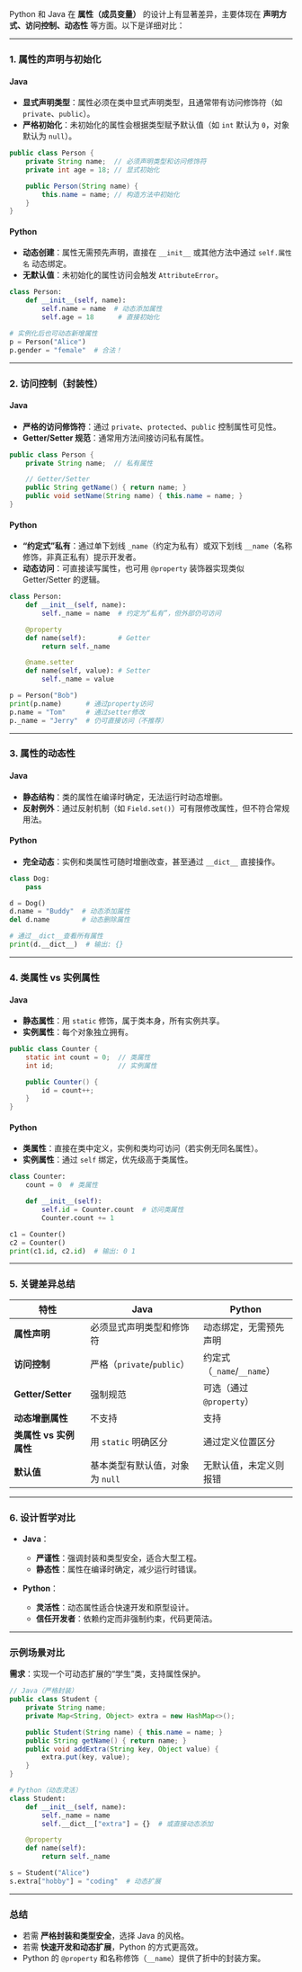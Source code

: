 Python 和 Java 在 **属性（成员变量）** 的设计上有显著差异，主要体现在 **声明方式、访问控制、动态性** 等方面。以下是详细对比：

---

### **1. 属性的声明与初始化**
#### **Java**  
- **显式声明类型**：属性必须在类中显式声明类型，且通常带有访问修饰符（如 `private`、`public`）。  
- **严格初始化**：未初始化的属性会根据类型赋予默认值（如 `int` 默认为 `0`，对象默认为 `null`）。  

```java
public class Person {
    private String name;  // 必须声明类型和访问修饰符
    private int age = 18; // 显式初始化

    public Person(String name) {
        this.name = name; // 构造方法中初始化
    }
}
```

#### **Python**  
- **动态创建**：属性无需预先声明，直接在 `__init__` 或其他方法中通过 `self.属性名` 动态绑定。  
- **无默认值**：未初始化的属性访问会触发 `AttributeError`。  

```python
class Person:
    def __init__(self, name):
        self.name = name  # 动态添加属性
        self.age = 18      # 直接初始化

# 实例化后也可动态新增属性
p = Person("Alice")
p.gender = "female"  # 合法！
```

---

### **2. 访问控制（封装性）**
#### **Java**  
- **严格的访问修饰符**：通过 `private`、`protected`、`public` 控制属性可见性。  
- **Getter/Setter 规范**：通常用方法间接访问私有属性。  

```java
public class Person {
    private String name;  // 私有属性

    // Getter/Setter
    public String getName() { return name; }
    public void setName(String name) { this.name = name; }
}
```

#### **Python**  
- **“约定式”私有**：通过单下划线 `_name`（约定为私有）或双下划线 `__name`（名称修饰，非真正私有）提示开发者。  
- **动态访问**：可直接读写属性，也可用 `@property` 装饰器实现类似 Getter/Setter 的逻辑。  

```python
class Person:
    def __init__(self, name):
        self._name = name  # 约定为“私有”，但外部仍可访问

    @property
    def name(self):        # Getter
        return self._name

    @name.setter
    def name(self, value): # Setter
        self._name = value

p = Person("Bob")
print(p.name)      # 通过property访问
p.name = "Tom"     # 通过setter修改
p._name = "Jerry"  # 仍可直接访问（不推荐）
```

---

### **3. 属性的动态性**
#### **Java**  
- **静态结构**：类的属性在编译时确定，无法运行时动态增删。  
- **反射例外**：通过反射机制（如 `Field.set()`）可有限修改属性，但不符合常规用法。  

#### **Python**  
- **完全动态**：实例和类属性可随时增删改查，甚至通过 `__dict__` 直接操作。  

```python
class Dog:
    pass

d = Dog()
d.name = "Buddy"  # 动态添加属性
del d.name        # 动态删除属性

# 通过__dict__查看所有属性
print(d.__dict__)  # 输出: {}
```

---

### **4. 类属性 vs 实例属性**
#### **Java**  
- **静态属性**：用 `static` 修饰，属于类本身，所有实例共享。  
- **实例属性**：每个对象独立拥有。  

```java
public class Counter {
    static int count = 0;  // 类属性
    int id;                // 实例属性

    public Counter() {
        id = count++;
    }
}
```

#### **Python**  
- **类属性**：直接在类中定义，实例和类均可访问（若实例无同名属性）。  
- **实例属性**：通过 `self` 绑定，优先级高于类属性。  

```python
class Counter:
    count = 0  # 类属性

    def __init__(self):
        self.id = Counter.count  # 访问类属性
        Counter.count += 1

c1 = Counter()
c2 = Counter()
print(c1.id, c2.id)  # 输出: 0 1
```

---

### **5. 关键差异总结**
| **特性**               | **Java**                                | **Python**                              |
|------------------------|----------------------------------------|----------------------------------------|
| **属性声明**           | 必须显式声明类型和修饰符               | 动态绑定，无需预先声明                 |
| **访问控制**           | 严格（`private`/`public`）             | 约定式（`_name`/`__name`）             |
| **Getter/Setter**      | 强制规范                               | 可选（通过 `@property`）               |
| **动态增删属性**       | 不支持                                 | 支持                                   |
| **类属性 vs 实例属性** | 用 `static` 明确区分                   | 通过定义位置区分                       |
| **默认值**             | 基本类型有默认值，对象为 `null`        | 无默认值，未定义则报错                 |

---

### **6. 设计哲学对比**
- **Java**：  
  - **严谨性**：强调封装和类型安全，适合大型工程。  
  - **静态性**：属性在编译时确定，减少运行时错误。  

- **Python**：  
  - **灵活性**：动态属性适合快速开发和原型设计。  
  - **信任开发者**：依赖约定而非强制约束，代码更简洁。  

---

### **示例场景对比**
**需求**：实现一个可动态扩展的“学生”类，支持属性保护。  

```java
// Java（严格封装）
public class Student {
    private String name;
    private Map<String, Object> extra = new HashMap<>();

    public Student(String name) { this.name = name; }
    public String getName() { return name; }
    public void addExtra(String key, Object value) {
        extra.put(key, value);
    }
}
```

```python
# Python（动态灵活）
class Student:
    def __init__(self, name):
        self._name = name
        self.__dict__["extra"] = {}  # 或直接动态添加

    @property
    def name(self):
        return self._name

s = Student("Alice")
s.extra["hobby"] = "coding"  # 动态扩展
```

---

### **总结**
- 若需 **严格封装和类型安全**，选择 Java 的风格。  
- 若需 **快速开发和动态扩展**，Python 的方式更高效。  
- Python 的 `@property` 和名称修饰（`__name`）提供了折中的封装方案。